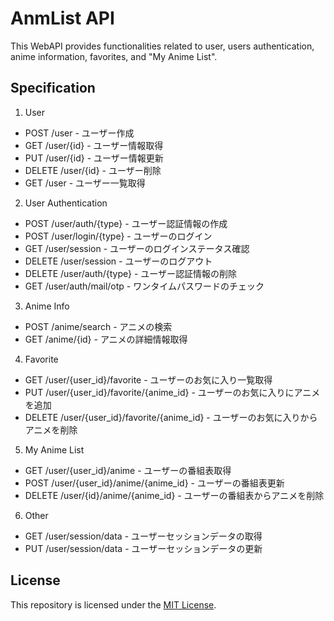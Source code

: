 # AnmList API

This WebAPI provides functionalities related to user, users authentication, anime information, favorites, and "My Anime List".

## Specification

1. User
- POST /user - ユーザー作成
- GET /user/{id} - ユーザー情報取得
- PUT /user/{id} - ユーザー情報更新
- DELETE /user/{id} - ユーザー削除
- GET /user - ユーザー一覧取得

2. User Authentication
- POST /user/auth/{type} - ユーザー認証情報の作成
- POST /user/login/{type} - ユーザーのログイン
- GET /user/session - ユーザーのログインステータス確認
- DELETE /user/session - ユーザーのログアウト
- DELETE /user/auth/{type} - ユーザー認証情報の削除
- GET /user/auth/mail/otp - ワンタイムパスワードのチェック

3. Anime Info
- POST /anime/search - アニメの検索
- GET /anime/{id} - アニメの詳細情報取得

4. Favorite
- GET /user/{user_id}/favorite - ユーザーのお気に入り一覧取得
- PUT /user/{user_id}/favorite/{anime_id} - ユーザーのお気に入りにアニメを追加
- DELETE /user/{user_id}/favorite/{anime_id} - ユーザーのお気に入りからアニメを削除

5. My Anime List
- GET /user/{user_id}/anime - ユーザーの番組表取得
- POST /user/{user_id}/anime/{anime_id} - ユーザーの番組表更新
- DELETE /user/{id}/anime/{anime_id} - ユーザーの番組表からアニメを削除

6. Other
- GET /user/session/data - ユーザーセッションデータの取得
- PUT /user/session/data - ユーザーセッションデータの更新

## License

This repository is licensed under the [MIT License](https://choosealicense.com/licenses/mit/).
